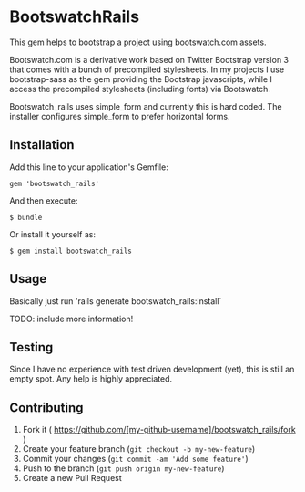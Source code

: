 # BootswatchRails

This gem helps to bootstrap a project using bootswatch.com assets.

Bootswatch.com is a derivative work based on Twitter Bootstrap version 3
that comes with a bunch of precompiled stylesheets. In my projects I use
bootstrap-sass as the gem providing the Bootstrap javascripts, while I
access the precompiled stylesheets (including fonts) via Bootswatch.

Bootswatch_rails uses simple_form and currently this is hard coded. The
installer configures simple_form to prefer horizontal forms.

## Installation

Add this line to your application's Gemfile:

    gem 'bootswatch_rails'

And then execute:

    $ bundle

Or install it yourself as:

    $ gem install bootswatch_rails

## Usage

Basically just run 'rails generate bootswatch_rails:install`

TODO: include more information!

## Testing

Since I have no experience with test driven development (yet), this is
still an empty spot. Any help is highly appreciated.

## Contributing

1. Fork it ( https://github.com/[my-github-username]/bootswatch_rails/fork )
2. Create your feature branch (`git checkout -b my-new-feature`)
3. Commit your changes (`git commit -am 'Add some feature'`)
4. Push to the branch (`git push origin my-new-feature`)
5. Create a new Pull Request
